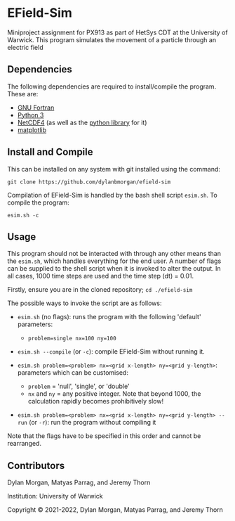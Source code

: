 # EField-Sim
Miniproject assignment for PX913 as part of HetSys CDT at the University of Warwick. This program simulates the movement of a particle through an electric field 

## Dependencies
The following dependencies are required to install/compile the program. These are:

- [GNU Fortran](https://gcc.gnu.org/fortran/)
- [Python 3](https://www.python.downloads/org/)
- [NetCDF4](https://www.unidata.ucar.edu/software/netcdf/) (as well as the [python library](https://pypi.org/project/netCDF4/) for it)
- [matplotlib](https://matplotlib.org/)

## Install and Compile 
This can be installed on any system with git installed using the command:

`git clone https://github.com/dylanbmorgan/efield-sim` 

Compilation of EField-Sim is handled by the bash shell script `esim.sh`. To compile the program: 

`esim.sh -c`

## Usage
This program should not be interacted with through any other means than the `esim.sh`, which handles everything for the end user. A number of flags can be supplied to the shell script when it is invoked to alter the output. In all cases, 1000 time steps are used and the time step (dt) = 0.01. 

Firstly, ensure you are in the cloned repository; `cd ./efield-sim`

The possible ways to invoke the script are as follows: 
- `esim.sh` (no flags): runs the program with the following 'default' parameters:
  - `problem=single nx=100 ny=100`

- `esim.sh --compile` (or `-c`): compile EField-Sim without running it. 

- `esim.sh problem=<problem> nx=<grid x-length> ny=<grid y-length>`: parameters which can be customised:
  - `problem` = 'null', 'single', or 'double'
  - `nx` and `ny` = any positive integer. Note that beyond 1000, the calculation rapidly becomes prohibitively slow!
  
- `esim.sh problem=<problem> nx=<grid x-length> ny=<grid y-length> --run` (or `-r`): run the program without compiling it

Note that the flags have to be specified in this order and cannot be rearranged.

## Contributors 
Dylan Morgan, Matyas Parrag, and Jeremy Thorn

Institution: University of Warwick 

Copyright © 2021-2022, Dylan Morgan, Matyas Parrag, and Jeremy Thorn
